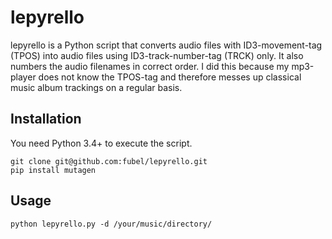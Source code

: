 # lepyrello

lepyrello is a Python script that converts audio files with ID3-movement-tag (TPOS) into audio files using ID3-track-number-tag (TRCK) only. It also numbers the audio filenames in correct order. I did this because my mp3-player does not know the TPOS-tag and therefore messes up  classical music album trackings on a regular basis.

## Installation

You need Python 3.4+ to execute the script.

	git clone git@github.com:fubel/lepyrello.git
	pip install mutagen

## Usage

	python lepyrello.py -d /your/music/directory/
